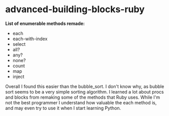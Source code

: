 # advanced-building-blocks-ruby

**List of enumerable methods remade:**
* each
* each-with-index
* select
* all?
* any?
* none?
* count
* map
* inject


Overall I found this easier than the bubble_sort. I don't know why, as bubble 
sort seems to be a very simple sorting algorithm. I learned a lot about
procs and blocks from remaking some of the methods that Ruby uses. While I'm not
the best programmer I understand how valuable the each method is, and may
even try to use it when I start learning Python.
